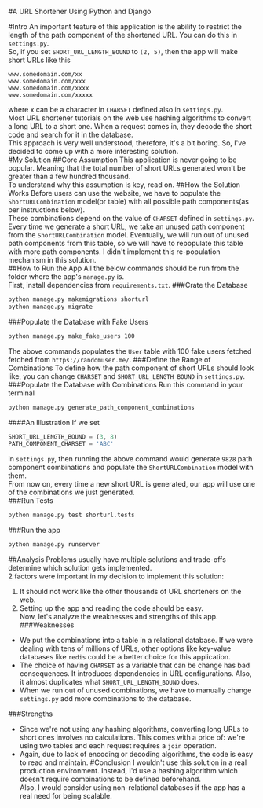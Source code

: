#A URL Shortener Using Python and Django

#Intro
An important feature of this application is the ability to restrict the length of the path component of the shortened URL. You can do this in `settings.py`.  
So, if you set `SHORT_URL_LENGTH_BOUND` to `(2, 5)`, then the app will make short URLs like this  
```buildoutcfg
www.somedomain.com/xx
www.somedomain.com/xxx
www.somedomain.com/xxxx
www.somedomain.com/xxxxx
```
where x can be a character in `CHARSET` defined also in `settings.py`.  
Most URL shortener tutorials on the web use hashing algorithms to convert a long URL to a short one. When a request comes in, they decode the short code and search for it in the database.  
This approach is very well understood, therefore, it's a bit boring. So, I've decided to come up with a more interesting solution.  
#My Solution
##Core Assumption
This application is never going to be popular. Meaning that the total number of short URLs generated won't be greater than a few hundred thousand.  
To understand why this assumption is key, read on.
##How the Solution Works
Before users can use the website, we have to populate the `ShortURLCombination` model(or table) with all possible path components(as per instructions below).  
These combinations depend on the value of `CHARSET` defined in `settings.py`.  
Every time we generate a short URL, we take an unused path component from the `ShortURLCombination` model. Eventually, we will run out of unused path components from this table, so we will have to repopulate this table with more path components. I didn't implement this re-population mechanism in this solution.  
##How to Run the App
All the below commands should be run from the folder where the app's `manage.py` is.   
First, install dependencies from `requirements.txt`.
###Crate the Database
```bash
python manage.py makemigrations shorturl
python manage.py migrate
```
###Populate the Database with Fake Users
```bash
python manage.py make_fake_users 100
```
The above commands populates the `User` table with 100 fake users fetched fetched from `https://randomuser.me/`.
###Define the Range of Combinations
To define how the path component of short URLs should look like, you can change `CHARSET` and `SHORT_URL_LENGTH_BOUND` in `settings.py`. 
###Populate the Database with Combinations
Run this command in your terminal
```bash
python manage.py generate_path_component_combinations
```
####An Illustration
If we set 
```python
SHORT_URL_LENGTH_BOUND = (3, 8)
PATH_COMPONENT_CHARSET = 'ABC'
```
in `settings.py`, then running the above command would generate `9828` path component combinations and populate the `ShortURLCombination` model with them.   
From now on, every time a new short URL is generated, our app will use one of the combinations we just generated.   
###Run Tests
```bash
python manage.py test shorturl.tests
```
###Run the app
```bash
python manage.py runserver
```
##Analysis
Problems usually have multiple solutions and trade-offs determine which solution gets implemented.  
2 factors were important in my decision to implement this solution:
1. It should not work like the other thousands of URL shorteners on the web.
2. Setting up the app and reading the code should be easy.  
Now, let's analyze the weaknesses and strengths of this app.
###Weaknesses
* We put the combinations into a table in a relational database. If we were dealing with tens of millions of URLs, other options like  key-value databases like `redis` could be a better choice for this application. 
* The choice of having `CHARSET` as a variable that can be change has bad consequences. It introduces dependencies in URL configurations. Also, it almost duplicates what `SHORT_URL_LENGTH_BOUND` does.
* When we run out of unused combinations, we have to manually change `settings.py` add more combinations to the database.   

###Strengths
* Since we're not using any hashing algorithms, converting long URLs to short ones involves no calculations. This comes with a price of: we're using two tables and each request requires a `join` operation.
* Again, due to lack of encoding or decoding algorithms, the code is easy to read and maintain.
#Conclusion
I wouldn't use this solution in a real production environment. Instead, I'd use a hashing algorithm which doesn't require combinations to be defined beforehand.  
Also, I would consider using non-relational databases if the app has a real need for being scalable.  